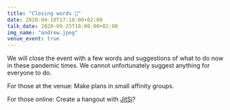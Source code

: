 ```yaml
---
title: "Closing words 🌇"
date: 2020-04-10T17:10:00+02:00
talk_date: 2020-09-25T18:00:00+02:00
img_name: "andrew.jpeg"
venue_event: true
---
```

We will close the event with a few words and suggestions of what to do now in these pandemic times. We cannot unfortunately suggest anything for everyone to do.

For those at the venue: Make plans in small affinity groups.

For those online: Create a hangout with [JitSi](https://meet.jit.si)?

